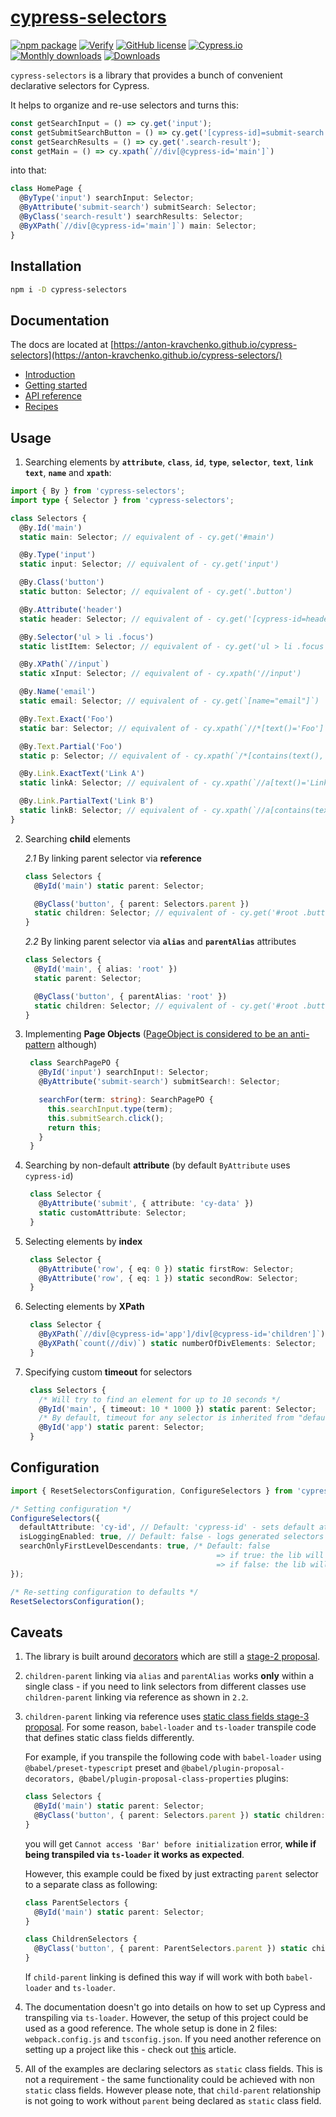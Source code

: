 # [cypress-selectors](https://anton-kravchenko.github.io/cypress-selectors/)

[![npm package](https://img.shields.io/npm/v/cypress-selectors?style=flat)](https://www.npmjs.com/package/cypress-selectors)
[![Verify](https://github.com/anton-kravchenko/cypress-selectors/actions/workflows/verify.yml/badge.svg?branch=main&event=push)](https://github.com/anton-kravchenko/cypress-selectors/actions/workflows/verify.yml)
[![GitHub license](https://img.shields.io/badge/license-MIT-blue.svg)](https://github.com/anton-kravchenko/cypress-selectors/blob/main/LICENSE)
[![Cypress.io](https://img.shields.io/badge/tested%20with-Cypress-04C38E.svg)](https://www.cypress.io/)
[![Monthly downloads](https://img.shields.io/npm/dt/cypress-selectors?style=flat)](https://www.npmjs.com/package/cypress-selectors)
[![Downloads](https://img.shields.io/npm/dm/cypress-selectors.svg?style=flat)](https://www.npmjs.com/package/cypress-selectors)

`cypress-selectors` is a library that provides a bunch of convenient declarative selectors for Cypress.

It helps to organize and re-use selectors and turns this:

```TypeScript
const getSearchInput = () => cy.get('input');
const getSubmitSearchButton = () => cy.get('[cypress-id]=submit-search');
const getSearchResults = () => cy.get('.search-result');
const getMain = () => cy.xpath(`//div[@cypress-id='main']`)
```

into that:

```TypeScript
class HomePage {
  @ByType('input') searchInput: Selector;
  @ByAttribute('submit-search') submitSearch: Selector;
  @ByClass('search-result') searchResults: Selector;
  @ByXPath(`//div[@cypress-id='main']`) main: Selector;
}
```

## Installation

```sh
npm i -D cypress-selectors
```

## Documentation

The docs are located at [https://anton-kravchenko.github.io/cypress-selectors](https://anton-kravchenko.github.io/cypress-selectors/)

- [Introduction](https://anton-kravchenko.github.io/cypress-selectors/)
- [Getting started](https://anton-kravchenko.github.io/cypress-selectors/getting-started/basic-usage)
- [API reference](https://anton-kravchenko.github.io/cypress-selectors/api-reference/selectors)
- [Recipes](https://anton-kravchenko.github.io/cypress-selectors/recipes)

## Usage

1. Searching elements by **`attribute`**, **`class`**, **`id`**, **`type`**, **`selector`**, **`text`**, **`link text`**, **`name`** and **`xpath`**:

```typescript
import { By } from 'cypress-selectors';
import type { Selector } from 'cypress-selectors';

class Selectors {
  @By.Id('main')
  static main: Selector; // equivalent of - cy.get('#main')

  @By.Type('input')
  static input: Selector; // equivalent of - cy.get('input')

  @By.Class('button')
  static button: Selector; // equivalent of - cy.get('.button')

  @By.Attribute('header')
  static header: Selector; // equivalent of - cy.get('[cypress-id=header')

  @By.Selector('ul > li .focus')
  static listItem: Selector; // equivalent of - cy.get('ul > li .focus')

  @By.XPath(`//input`)
  static xInput: Selector; // equivalent of - cy.xpath('//input')

  @By.Name('email')
  static email: Selector; // equivalent of - cy.get(`[name="email"]`)

  @By.Text.Exact('Foo')
  static bar: Selector; // equivalent of - cy.xpath(`//*[text()='Foo']`)

  @By.Text.Partial('Foo')
  static p: Selector; // equivalent of - cy.xpath(`/*[contains(text(), 'Foo')]`)

  @By.Link.ExactText('Link A')
  static linkA: Selector; // equivalent of - cy.xpath(`//a[text()='Link A']`)

  @By.Link.PartialText('Link B')
  static linkB: Selector; // equivalent of - cy.xpath(`//a[contains(text(), 'Link B')]`)
}
```

2. Searching **child** elements

   _2.1_ By linking parent selector via **reference**

   ```TypeScript
   class Selectors {
     @ById('main') static parent: Selector;

     @ByClass('button', { parent: Selectors.parent })
     static children: Selector; // equivalent of - cy.get('#root .button')
   }
   ```

   _2.2_ By linking parent selector via **`alias`** and **`parentAlias`** attributes

   ```TypeScript
   class Selectors {
     @ById('main', { alias: 'root' })
     static parent: Selector;

     @ByClass('button', { parentAlias: 'root' })
     static children: Selector; // equivalent of - cy.get('#root .button')
   }
   ```

3. Implementing **Page Objects** ([PageObject is considered to be an anti-pattern](https://www.cypress.io/blog/2019/01/03/stop-using-page-objects-and-start-using-app-actions/) although)

   ```TypeScript
    class SearchPagePO {
      @ById('input') searchInput!: Selector;
      @ByAttribute('submit-search') submitSearch!: Selector;

      searchFor(term: string): SearchPagePO {
        this.searchInput.type(term);
        this.submitSearch.click();
        return this;
      }
    }
   ```

4. Searching by non-default **attribute** (by default `ByAttribute` uses `cypress-id`)

   ```TypeScript
    class Selector {
      @ByAttribute('submit', { attribute: 'cy-data' })
      static customAttribute: Selector;
    }
   ```

5. Selecting elements by **index**

   ```TypeScript
    class Selector {
      @ByAttribute('row', { eq: 0 }) static firstRow: Selector;
      @ByAttribute('row', { eq: 1 }) static secondRow: Selector;
    }
   ```

6. Selecting elements by **XPath**

   ```TypeScript
    class Selector {
      @ByXPath(`//div[@cypress-id='app']/div[@cypress-id='children']`) static app: Selector;
      @ByXPath(`count(//div)`) static numberOfDivElements: Selector;
    }
   ```

7. Specifying custom **timeout** for selectors

   ```TypeScript
    class Selectors {
      /* Will try to find an element for up to 10 seconds */
      @ById('main', { timeout: 10 * 1000 }) static parent: Selector;
      /* By default, timeout for any selector is inherited from "defaultCommandTimeout" value of Cypress configuration */
      @ById('app') static parent: Selector;
    }
   ```

## Configuration

```TypeScript
import { ResetSelectorsConfiguration, ConfigureSelectors } from 'cypress-selectors';

/* Setting configuration */
ConfigureSelectors({
  defaultAttribute: 'cy-id', // Default: 'cypress-id' - sets default attribute to be used by @ByAttribute selector
  isLoggingEnabled: true, // Default: false - logs generated selectors before accessing elements
  searchOnlyFirstLevelDescendants: true, /* Default: false
                                              => if true: the lib will be using `Child Selector` for resolving `child-parent` relationship - https://api.jquery.com/child-selector/
                                              => if false: the lib will be using `Descendant Selector` for resolving `child-parent` relationship - https://api.jquery.com/descendant-selector/ */
});

/* Re-setting configuration to defaults */
ResetSelectorsConfiguration();
```

## Caveats

1. The library is built around [decorators](https://www.typescriptlang.org/docs/handbook/decorators.html) which are still a [stage-2 proposal](https://tc39.es/proposal-decorators/).

2. `children-parent` linking via `alias` and `parentAlias` works **only** within a single class - if you need to link selectors from different classes use `children-parent` linking via reference as shown in `2.2`.

3. `children-parent` linking via reference uses [static class fields stage-3 proposal](https://tc39.es/proposal-static-class-features/). For some reason, `babel-loader` and `ts-loader` transpile code that defines static class fields differently.

   For example, if you transpile the following code with `babel-loader` using `@babel/preset-typescript` preset and `@babel/plugin-proposal-decorators, @babel/plugin-proposal-class-properties` plugins:

   ```Typescript
   class Selectors {
     @ById('main') static parent: Selector;
     @ByClass('button', { parent: Selectors.parent }) static children: Selector;
   }
   ```

   you will get `Cannot access 'Bar' before initialization` error, **while if being transpiled via `ts-loader` it works as expected**.

   However, this example could be fixed by just extracting `parent` selector to a separate class as following:

   ```Typescript
   class ParentSelectors {
     @ById('main') static parent: Selector;
   }

   class ChildrenSelectors {
     @ByClass('button', { parent: ParentSelectors.parent }) static children: Selector;
   }
   ```

   If `child-parent` linking is defined this way if will work with both `babel-loader` and `ts-loader`.

4. The documentation doesn't go into details on how to set up Cypress and transpiling via `ts-loader`. However, the setup of this project could be used as a good reference. The whole setup is done in 2 files: `webpack.config.js` and `tsconfig.json`. If you need another reference on setting up a project like this - check out [this](https://glebbahmutov.com/blog/use-typescript-with-cypress/) article.

5. All of the examples are declaring selectors as `static` class fields. This is not a requirement - the same functionality could be achieved with non `static` class fields. However please note, that `child-parent` relationship is not going to work without `parent` being declared as `static` class field.
